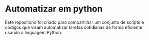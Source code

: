 # Automatizar em python
 Este repositório foi criado para compartilhar um conjunto de scripts e códigos que visam automatizar tarefas cotidianas de forma eficiente usando a linguagem Python.
